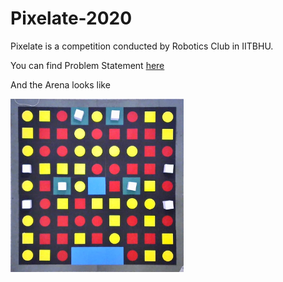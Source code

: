 # Pixelate-2020

Pixelate is a competition conducted by Robotics Club in IITBHU.

You can find Problem Statement [here](Problem_Statement.pdf)

And the Arena looks like

<img src="mainArena.jpg" width="55%">

